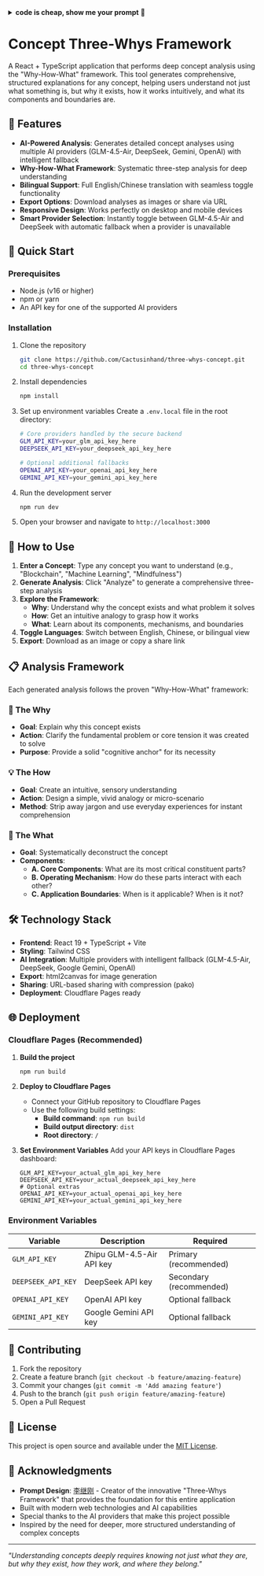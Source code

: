<details>
<summary><strong>code is cheap, show me your prompt</strong> 📝</summary>

- 作者： [李继刚](https://x.com/lijigang_com)
- 版本： 1.0
- 日期： 2025-10-10
- purpose: 遵循 Why-How-What 框架，对任意概念进行结构化、多层次的深度解析。

概念三问

【使用说明】
用户只需提供一个概念，你将自动执行以下三步分析，生成一个深刻、直观且结构化的解答。

🎯 第一步：追问其本 (The Why)
核心目标： 理解此概念为何存在。

执行动作： 首先阐明，这个概念的诞生，是为了解决什么领域里的哪个根本性问题或核心矛盾。这会提供一个最坚实的"认知之锚"，让用户明白我们为何需要它。

💡 第二步：建立直觉 (The How)
核心目标： 感性地"触摸"这个概念。

执行动作： 设计一个极其简单、生动的核心类比或微型情境。这个类比将剥离所有专业术语，旨在用日常生活中已有的经验，让用户瞬间"感觉"到这个概念是如何运作的。

🔧 第三步：系统化认知 (The What)
核心目标： 理性地"拆解"这个概念。

执行动作： 将这个概念拆解成一个微型心智模型，包含以下三个部分：

A. 核心构成： 它由哪几个最关键的部分组成？
B. 运作机制： 这几个部分之间是如何互动的？
C. 应用边界： 在什么情况下它适用？在什么情况下它不适用？

等待用户提供任何一个希望深入理解的概念，你将生成一份遵循此框架的、清晰易懂的解答。

</details>

# Concept Three-Whys Framework

A React + TypeScript application that performs deep concept analysis using the "Why-How-What" framework. This tool generates comprehensive, structured explanations for any concept, helping users understand not just what something is, but why it exists, how it works intuitively, and what its components and boundaries are.

## 🎯 Features

- **AI-Powered Analysis**: Generates detailed concept analyses using multiple AI providers (GLM-4.5-Air, DeepSeek, Gemini, OpenAI) with intelligent fallback
- **Why-How-What Framework**: Systematic three-step analysis for deep understanding
- **Bilingual Support**: Full English/Chinese translation with seamless toggle functionality
- **Export Options**: Download analyses as images or share via URL
- **Responsive Design**: Works perfectly on desktop and mobile devices
- **Smart Provider Selection**: Instantly toggle between GLM-4.5-Air and DeepSeek with automatic fallback when a provider is unavailable

## 🚀 Quick Start

### Prerequisites

- Node.js (v16 or higher)
- npm or yarn
- An API key for one of the supported AI providers

### Installation

1. Clone the repository

   ```bash
   git clone https://github.com/Cactusinhand/three-whys-concept.git
   cd three-whys-concept
   ```

2. Install dependencies

   ```bash
   npm install
   ```

3. Set up environment variables
   Create a `.env.local` file in the root directory:

   ```bash
   # Core providers handled by the secure backend
   GLM_API_KEY=your_glm_api_key_here
   DEEPSEEK_API_KEY=your_deepseek_api_key_here

   # Optional additional fallbacks
   OPENAI_API_KEY=your_openai_api_key_here
   GEMINI_API_KEY=your_gemini_api_key_here
   ```

4. Run the development server

   ```bash
   npm run dev
   ```

5. Open your browser and navigate to `http://localhost:3000`

## 🎯 How to Use

1. **Enter a Concept**: Type any concept you want to understand (e.g., "Blockchain", "Machine Learning", "Mindfulness")
2. **Generate Analysis**: Click "Analyze" to generate a comprehensive three-step analysis
3. **Explore the Framework**:
   - **Why**: Understand why the concept exists and what problem it solves
   - **How**: Get an intuitive analogy to grasp how it works
   - **What**: Learn about its components, mechanisms, and boundaries
4. **Toggle Languages**: Switch between English, Chinese, or bilingual view
5. **Export**: Download as an image or copy a share link

## 📋 Analysis Framework

Each generated analysis follows the proven "Why-How-What" framework:

### 🎯 The Why
- **Goal**: Explain why this concept exists
- **Action**: Clarify the fundamental problem or core tension it was created to solve
- **Purpose**: Provide a solid "cognitive anchor" for its necessity

### 💡 The How
- **Goal**: Create an intuitive, sensory understanding
- **Action**: Design a simple, vivid analogy or micro-scenario
- **Method**: Strip away jargon and use everyday experiences for instant comprehension

### 🔧 The What
- **Goal**: Systematically deconstruct the concept
- **Components**:
  - **A. Core Components**: What are its most critical constituent parts?
  - **B. Operating Mechanism**: How do these parts interact with each other?
  - **C. Application Boundaries**: When is it applicable? When is it not?

## 🛠️ Technology Stack

- **Frontend**: React 19 + TypeScript + Vite
- **Styling**: Tailwind CSS
- **AI Integration**: Multiple providers with intelligent fallback (GLM-4.5-Air, DeepSeek, Google Gemini, OpenAI)
- **Export**: html2canvas for image generation
- **Sharing**: URL-based sharing with compression (pako)
- **Deployment**: Cloudflare Pages ready

## 🌐 Deployment

### Cloudflare Pages (Recommended)

1. **Build the project**

   ```bash
   npm run build
   ```

2. **Deploy to Cloudflare Pages**

   - Connect your GitHub repository to Cloudflare Pages
   - Use the following build settings:
     - **Build command**: `npm run build`
     - **Build output directory**: `dist`
     - **Root directory**: `/`

3. **Set Environment Variables**
   Add your API keys in Cloudflare Pages dashboard:

   ```
   GLM_API_KEY=your_actual_glm_api_key_here
   DEEPSEEK_API_KEY=your_actual_deepseek_api_key_here
   # Optional extras
   OPENAI_API_KEY=your_actual_openai_api_key_here
   GEMINI_API_KEY=your_actual_gemini_api_key_here
   ```

### Environment Variables

| Variable | Description | Required |
| --- | --- | --- |
| `GLM_API_KEY` | Zhipu GLM-4.5-Air API key | Primary (recommended) |
| `DEEPSEEK_API_KEY` | DeepSeek API key | Secondary (recommended) |
| `OPENAI_API_KEY` | OpenAI API key | Optional fallback |
| `GEMINI_API_KEY` | Google Gemini API key | Optional fallback |

## 🤝 Contributing

1. Fork the repository
2. Create a feature branch (`git checkout -b feature/amazing-feature`)
3. Commit your changes (`git commit -m 'Add amazing feature'`)
4. Push to the branch (`git push origin feature/amazing-feature`)
5. Open a Pull Request

## 📝 License

This project is open source and available under the [MIT License](LICENSE).

## 🙏 Acknowledgments

- **Prompt Design**: [李继刚](https://x.com/lijigang_com) - Creator of the innovative "Three-Whys Framework" that provides the foundation for this entire application
- Built with modern web technologies and AI capabilities
- Special thanks to the AI providers that make this project possible
- Inspired by the need for deeper, more structured understanding of complex concepts

---

*"Understanding concepts deeply requires knowing not just what they are, but why they exist, how they work, and where they belong."*